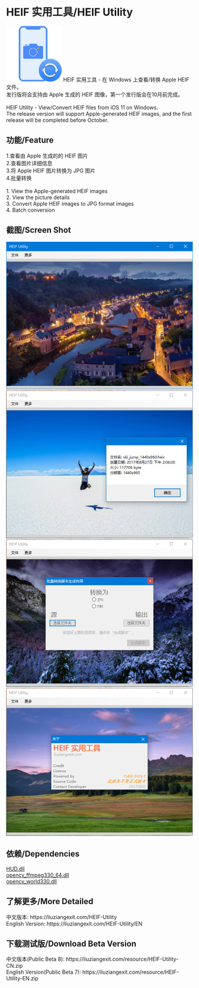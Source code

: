 ﻿# HEIF 实用工具/HEIF Utility
<img src="/img/HEIF-Utility-ico.png" height="150" width="150" />
HEIF 实用工具 - 在 Windows 上查看/转换 Apple HEIF 文件。<br>
发行版将会支持由 Apple 生成的 HEIF 图像，第一个发行版会在10月前完成。<br>
<br>
HEIF Utility - View/Convert HEIF files from iOS 11 on Windows.<br>
The release version will support Apple-generated HEIF images, and the first release will be completed before October.<br>
<h2>功能/Feature</h2>
1.查看由 Apple 生成的的 HEIF 图片<br>
2.查看图片详细信息<br>
3.将 Apple HEIF 图片转换为 JPG 图片<br>
4.批量转换<br>
<br>
1. View the Apple-generated HEIF images<br>
2. View the picture details<br>
3. Convert Apple HEIF images to JPG format images<br>
4. Batch conversion
<br>
<h2>截图/Screen Shot</h2>
<img src="/img/HEIFUScreenShot1.PNG"><br>
<img src="/img/HEIFUScreenShot2.PNG"><br>
<img src="/img/HEIFUScreenShot3.PNG"><br>
<img src="/img/HEIFUScreenShot4.PNG">
<br>
<h2>依赖/Dependencies</h2>
<a href="https://github.com/liuziangexit/HEIF-Utility-Native-DLL">HUD.dll</a><br>
<a href="http://opencv.org/">opencv_ffmpeg330_64.dll</a><br>
<a href="http://opencv.org/">opencv_world330.dll</a><br>
<h2>了解更多/More Detailed</h2>
中文版本: https://liuziangexit.com/HEIF-Utility<br>
English Version: https://liuziangexit.com/HEIF-Utility/EN
<h2>下载测试版/Download Beta Version</h2>
中文版本(Public Beta 8): https://liuziangexit.com/resource/HEIF-Utility-CN.zip<br>
English Version(Public Beta 7): https://liuziangexit.com/resource/HEIF-Utility-EN.zip
